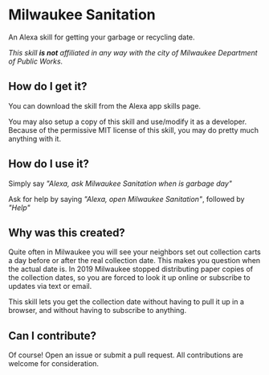 # Milwaukee Sanitation
An Alexa skill for getting your garbage or recycling date.

*This skill __is not__ affiliated in any way with the city of Milwaukee Department of Public Works.*

## How do I get it?
You can download the skill from the Alexa app skills page.

You may also setup a copy of this skill and use/modify it as a developer.
Because of the permissive MIT license of this skill, you may do pretty much anything with it.

## How do I use it?
Simply say *"Alexa, ask Milwaukee Sanitation when is garbage day"*

Ask for help by saying *"Alexa, open Milwaukee Sanitation"*, followed by *"Help"*

## Why was this created?
Quite often in Milwaukee you will see your neighbors set out collection carts a day before or after the real collection date.
This makes you question when the actual date is.
In 2019 Milwaukee stopped distributing paper copies of the collection dates, so you are forced to look it up online or subscribe to updates via text or email.

This skill lets you get the collection date without having to pull it up in a browser, and without having to subscribe to anything.

## Can I contribute?
Of course! Open an issue or submit a pull request. All contributions are welcome for consideration.


